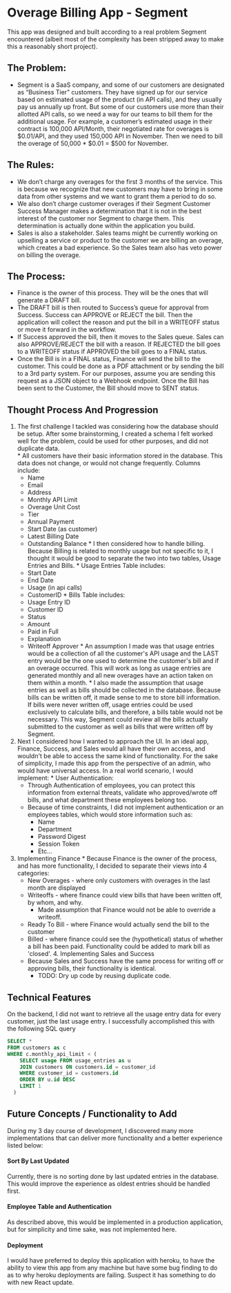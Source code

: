 # Overage Billing App - Segment
This app was designed and built according to a real problem Segment encountered (albeit most of the complexity has been stripped away to make this a reasonably short project).
## The Problem:
  * Segment is a SaaS company, and some of our customers are designated as “Business Tier” customers. They have signed up for our service based on estimated usage of the product (in API calls), and they usually pay us annually up front. But some of our customers use more than their allotted API calls, so we need a way for our teams to bill them for the additional usage. For example, a customer’s estimated usage in their contract is 100,000 API/Month, their negotiated rate for overages is $0.01/API, and they used 150,000 API in November. Then we need to bill the overage of 50,000 * $0.01 = $500 for November.
## The Rules:
  * We don’t charge any overages for the first 3 months of the service. This is because we recognize that new customers may have to bring in some data from other systems and we want to grant them a period to do so.
  * We also don’t charge customer overages if their Segment Customer Success Manager makes a determination that it is not in the best interest of the customer nor Segment to charge them. This determination is actually done within the application you build.
  * Sales is also a stakeholder. Sales teams might be currently working on upselling a service or product to the customer we are billing an overage, which creates a bad experience. So the Sales team also has veto power on billing the overage.
## The Process:
  * Finance is the owner of this process. They will be the ones that will generate a DRAFT bill.
  * The DRAFT bill is then routed to Success’s queue for approval from Success. Success can APPROVE or REJECT the bill. Then the application will collect the reason and put the bill in a WRITEOFF status or move it forward in the workflow.
  * If Success approved the bill, then it moves to the Sales queue. Sales can also APPROVE/REJECT the bill with a reason. If REJECTED the bill goes to a WRITEOFF status if APPROVED the bill goes to a FINAL status.
  * Once the Bill is in a FINAL status, Finance will send the bill to the customer. This could be done as a PDF attachment or by sending the bill to a 3rd party system. For our purposes, assume you are sending this request as a JSON object to a Webhook endpoint. Once the Bill has been sent to the Customer, the Bill should move to SENT status.


## Thought Process And Progression
  1. The first challenge I tackled was considering how the database should be setup.  After some brainstorming, I created a schema I felt worked well for the problem, could be used for other purposes, and did not duplicate data.  
    * All customers have their basic information stored in the database.  This data does not change, or would not change frequently. Columns include:
      * Name
      * Email
      * Address
      * Monthly API Limit
      * Overage Unit Cost
      * Tier
      * Annual Payment
      * Start Date (as customer)
      * Latest Billing Date
      * Outstanding Balance
    * I then considered how to handle billing. Because Billing is related to monthly usage but not specific to it, I thought it would be good to separate the two into two tables, Usage Entries and Bills.
    * Usage Entries Table includes:
      * Start Date
      * End Date
      * Usage (in api calls)
      * CustomerID
    * Bills Table includes:
      * Usage Entry ID
      * Customer ID
      * Status
      * Amount
      * Paid in Full
      * Explanation
      * Writeoff Approver
    * An assumption I made was that usage entries would be a collection of all the customer's API usage and the LAST entry would be the one used to determine the customer's bill and if an overage occurred.  This will work as long as usage entries are generated monthly and all new overages have an action taken on them within a month.
    * I also made the assumption that usage entries as well as bills should be collected in the database. Because bills can be written off, it made sense to me to store bill information.  If bills were never written off, usage entries could be used exclusively to calculate bills, and therefore, a bills table would not be necessary. This way, Segment could review all the bills actually submitted to the customer as well as bills that were written off by Segment.
  2. Next I considered how I wanted to approach the UI.  In an ideal app, Finance, Success, and Sales would all have their own access, and wouldn't be able to access the same kind of functionality.  For the sake of simplicity, I made this app from the perspective of an admin, who would have universal access. In a real world scenario, I would implement:
    * User Authentication:
      * Through Authentication of employees, you can protect this information from external threats, validate who approved/wrote off bills, and what department these employees belong too.
      * Because of time constraints, I did not implement authentication or an employees tables, which would store information such as:
        * Name
        * Department
        * Password Digest
        * Session Token
        * Etc...
  3. Implementing Finance
    * Because Finance is the owner of the process, and has more functionality, I decided to separate their views into 4 categories:
      * New Overages - where only customers with overages in the last month are displayed
      * Writeoffs - where finance could view bills that have been written off, by whom, and why.  
        * Made assumption that Finance would not be able to override a writeoff.
      * Ready To Bill - where Finance would actually send the bill to the customer
      * Billed - where finance could see the (hypothetical) status of whether a bill has been paid. Functionality could be added to mark bill as 'closed'.
    4. Implementing Sales and Success
      * Because Sales and Success have the same process for writing off or approving bills, their functionality is identical.  
        * TODO: Dry up code by reusing duplicate code.


## Technical Features
On the backend, I did not want to retrieve all the usage entry data for every customer, just the last usage entry. I successfully accomplished this with the following SQL query

  ``` SQL
  SELECT *
  FROM customers as c
  WHERE c.monthly_api_limit < (
      SELECT usage FROM usage_entries as u
      JOIN customers ON customers.id = customer_id
      WHERE customer_id = customers.id
      ORDER BY u.id DESC
      LIMIT 1
    )
  ```

## Future Concepts / Functionality to Add
During my 3 day course of development, I discovered many more implementations that can deliver more functionality and a better experience listed below:

#### Sort By Last Updated
Currently, there is no sorting done by last updated entries in the database. This would improve the experience as oldest entries should be handled first.

#### Employee Table and Authentication
As described above, this would be implemented in a production application, but for simplicity and time sake, was not implemented here.

#### Deployment
I would have preferred to deploy this application with heroku, to have the ability to view this app from any machine but have some bug finding to do as to why heroku deployments are failing. Suspect it has something to do with new React update.
